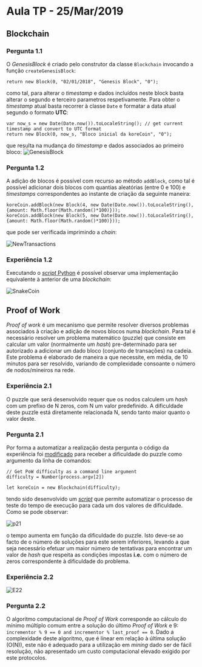 # Aula TP - 25/Mar/2019

## Blockchain


### Pergunta 1.1
O *GenesisBlock* é criado pelo construtor da classe `Blockchain` invocando a função `createGenesisBlock`:
```
return new Block(0, "02/01/2018", "Genesis Block", "0");
```
como tal, para alterar o *timestamp* e dados incluídos neste block basta alterar o segundo e terceiro
parametros respetivamente. Para obter o *timestamp* atual basta recorrer à classe `Date` e formatar a data
atual segundo o formato **UTC**:
```
var now_s = new Date(Date.now()).toLocaleString(); // get current timestamp and convert to UTC format
return new Block(0, now_s, "Bloco inicial da koreCoin", "0");
```

que resulta na mudança do *timestamp* e dados associados ao primeiro bloco:
![GenesisBlock](Images/GenesisBlock.png)

### Pergunta 1.2

A adição de blocos é possível com recurso ao método `addBlock`, como tal é possível adicionar dois blocos
com quantias aleatórias (entre 0 e 100) e *timestamps* correspondentes ao instante de criação da seguinte
maneira:

```
koreCoin.addBlock(new Block(4, new Date(Date.now()).toLocaleString(), {amount: Math.floor(Math.random()*100)}));
koreCoin.addBlock(new Block(5, new Date(Date.now()).toLocaleString(), {amount: Math.floor(Math.random()*100)}));
```

que pode ser verificada imprimindo a *chain*:

![NewTransactions](Images/NewTransactions.png)

### Experiência 1.2
Executando o [*script* Python](Blockchain/snakecoin.py) é possível observar uma implementação equivalente à anterior
de uma *blockchain*:

![SnakeCoin](Images/SnakeCoin.png)


## Proof of Work
*Proof of work* é um mecanismo que permite resolver diversos problemas associados à criação e adição de novos blocos
numa *blockchain*. Para tal é necessário resolver um problema matemático (puzzle) que consiste em calcular um valor
(normalmente um *hash*) pre-determinado para ser autorizado a adicionar um dado bloco (conjunto de transações) na
cadeia. Este problema é elaborado de maneira a que necessite, em média, de 10 minutos para ser resolvido, variando
de complexidade consoante o número de nodos/mineiros na rede.

### Experiência 2.1
O puzzle que será desenvolvido requer que os nodos calculem um *hash* com um prefixo de N zeros, com N um valor predefinido.
A dificuldade deste puzzle está diretamente relacionada N, sendo tanto maior quanto o valor deste.


### Pergunta 2.1
Por forma a automatizar a realização desta pergunta o código da experiência foi [modificado](ProofOfWork/main.pergunta2.1.js) 
para receber a dificuldade do puzzle como argumento da linha de comandos:

```
// Get PoW difficulty as a command line argument
difficulty = Number(process.argv[2])

let koreCoin = new Blockchain(difficulty);
```
tendo sido desenvolvido um [*script*](ProofOfWork/pergunta2.1.sh) que permite automatizar o processo de teste do tempo
de execução para cada um dos valores de dificuldade.
Como se pode observar:

![p21](Images/PoW.png)

o tempo aumenta em função da dificuldade do puzzle. Isto deve-se ao facto de o número de soluções para este serem inferiores,
levando a que seja necessário efetuar um maior número de tentativas para encontrar um valor de *hash* que respeita as condições
impostas **i.e.** com o número de zeros correspondente à dificuldade do problema. 

### Experiência 2.2

![E22](Images/E22.png)

### Pergunta 2.2
O algoritmo computacional de *Proof of Work* corresponde ao cálculo do mínimo múltiplo comum entre a solução do último *Proof of Work* 
e 9: `incrementor % 9 == 0 and incrementor % last_proof == 0`. Dado a complexidade deste algoritmo, que é linear em relação à última
solução (O(N)), este não é adequado para a utilização em *mining* dado ser de fácil resolução, não apresentado um custo computacional
elevado exigido por este protocolos.
